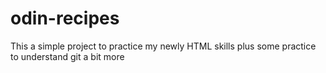 # odin-recipes
This a simple project to practice my newly HTML skills plus some practice to understand git a bit more